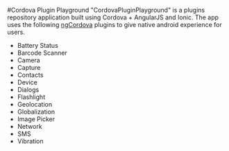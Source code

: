 #Cordova Plugin Playground
"CordovaPluginPlayground" is a plugins repository application built using Cordova + AngularJS and Ionic. The app uses the following [ngCordova](http://ngcordova.com/) plugins to give native android  experience for users.

* Battery Status
* Barcode Scanner
* Camera
* Capture
* Contacts
* Device
* Dialogs
* Flashlight
* Geolocation
* Globalization
* Image Picker
* Network
* SMS
* Vibration
